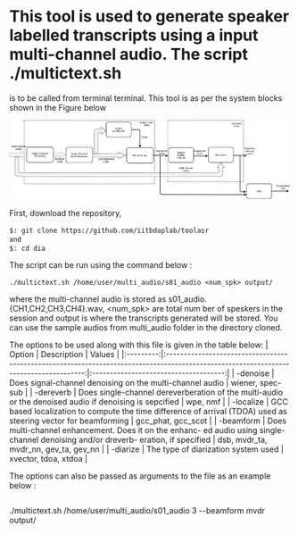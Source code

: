 # This tool is used to generate speaker labelled transcripts using a input multi-channel audio. The script ./multictext.sh 
is to be called from terminal terminal. This tool is as per the system blocks shown in the Figure below

![System Piupeline](https://github.com/iitbdaplab/toolasr/blob/master/back-end_framework.png)

First, download the repository,
```
$: git clone https://github.com/iitbdaplab/toolasr
and
$: cd dia 
```
The script can be run using the command below :
```
./multictext.sh /home/user/multi_audio/s01_audio <num_spk> output/ 
```
where the multi-channel audio is stored as s01_audio.{CH1,CH2,CH3,CH4}.wav, <num_spk> are total num ber of speskers 
in the session and output is where the transcripts generated will be stored. You can use the sample audios from multi_audio 
folder in the directory cloned. 

The options to be used along with this file is given in the table below:
|   Option  |                                                              Description                                                              |                 Values                |
|:---------:|:-------------------------------------------------------------------------------------------------------------------------------------:|:-------------------------------------:|
| -denoise  | Does signal-channel denoising on the multi-channel audio                                                                              |            wiener, spec-sub           |
| -dereverb | Does single-channel dereverberation of the multi-audio or  the denoised audio if denoising is sepcified                               |                wpe, nmf               |
| -localize | GCC based localization to compute the time difference of  arrival (TDOA) used as steering vector for beamforming                      |           gcc_phat, gcc_scot          |
| -beamform | Does multi-channel enhancement. Does it on the enhanc- ed audio using  single-channel denoising and/or dreverb- eration, if specified | dsb, mvdr_ta, mvdr_nn, gev_ta, gev_nn |
| -diarize  | The type of diarization system used                                                                                                   |          xvector, tdoa, xtdoa         |

The options can also be passed as arguments to the file as an example below :
```
```
./multictext.sh /home/user/multi_audio/s01_audio 3  --beamform mvdr output/ 
```
